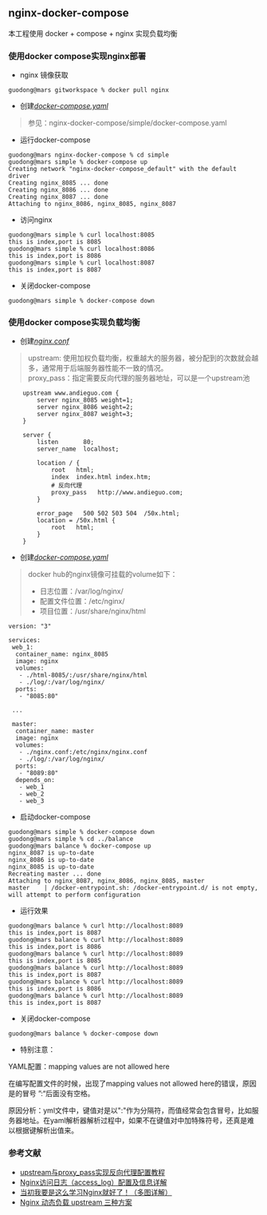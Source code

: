 ## nginx-docker-compose

本工程使用 docker + compose + nginx 实现负载均衡

### 使用docker compose实现nginx部署

- nginx 镜像获取

```
guodong@mars gitworkspace % docker pull nginx
```

- 创建[_docker-compose.yaml_](simple/docker-compose.yaml)

> 参见：nginx-docker-compose/simple/docker-compose.yaml

- 运行docker-compose

```
guodong@mars nginx-docker-compose % cd simple
guodong@mars simple % docker-compose up  
Creating network "nginx-docker-compose_default" with the default driver
Creating nginx_8085 ... done
Creating nginx_8086 ... done
Creating nginx_8087 ... done
Attaching to nginx_8086, nginx_8085, nginx_8087
```

- 访问nginx

```
guodong@mars simple % curl localhost:8085
this is index,port is 8085
guodong@mars simple % curl localhost:8086
this is index,port is 8086
guodong@mars simple % curl localhost:8087
this is index,port is 8087
```

- 关闭docker-compose 

```
guodong@mars simple % docker-compose down
```

### 使用docker compose实现负载均衡

- 创建[_nginx.conf_](balance/nginx-master/conf/nginx.conf)

> upstream: 使用加权负载均衡，权重越大的服务器，被分配到的次数就会越多，通常用于后端服务器性能不一致的情况。  
> proxy_pass：指定需要反向代理的服务器地址，可以是一个upstream池

```
    upstream www.andieguo.com {
        server nginx_8085 weight=1;
        server nginx_8086 weight=2;
        server nginx_8087 weight=3;
    }

    server {
        listen       80;
        server_name  localhost;

        location / {
            root   html;
            index  index.html index.htm;
            # 反向代理
            proxy_pass   http://www.andieguo.com;
        }

        error_page   500 502 503 504  /50x.html;
        location = /50x.html {
            root   html;
        }
    }
```

- 创建[_docker-compose.yaml_](balance/docker-compose.yaml)

> docker hub的nginx镜像可挂载的volume如下：
> - 日志位置：/var/log/nginx/  
> - 配置文件位置：/etc/nginx/  
> - 项目位置：/usr/share/nginx/html  

```
version: "3"

services:
 web_1:
  container_name: nginx_8085
  image: nginx
  volumes:
   - ./html-8085/:/usr/share/nginx/html
   - ./log/:/var/log/nginx/
  ports:
   - "8085:80"

 ...

 master:
  container_name: master
  image: nginx
  volumes:
   - ./nginx.conf:/etc/nginx/nginx.conf
   - ./log/:/var/log/nginx/
  ports:
   - "8089:80"
  depends_on:
   - web_1
   - web_2
   - web_3

```

- 启动docker-compose
```
guodong@mars simple % docker-compose down
guodong@mars simple % cd ../balance
guodong@mars balance % docker-compose up
nginx_8087 is up-to-date
nginx_8086 is up-to-date
nginx_8085 is up-to-date
Recreating master ... done
Attaching to nginx_8087, nginx_8086, nginx_8085, master
master    | /docker-entrypoint.sh: /docker-entrypoint.d/ is not empty, will attempt to perform configuration

```

- 运行效果

```
guodong@mars balance % curl http://localhost:8089
this is index,port is 8087
guodong@mars balance % curl http://localhost:8089
this is index,port is 8086
guodong@mars balance % curl http://localhost:8089
this is index,port is 8085
guodong@mars balance % curl http://localhost:8089
this is index,port is 8087
guodong@mars balance % curl http://localhost:8089
this is index,port is 8086
guodong@mars balance % curl http://localhost:8089
this is index,port is 8087
```
- 关闭docker-compose 

```
guodong@mars balance % docker-compose down
```

- 特别注意：

YAML配置：mapping values are not allowed here

在编写配置文件的时候，出现了mapping values not allowed here的错误，原因是的冒号 ”:“后面没有空格。

原因分析：yml文件中，键值对是以":"作为分隔符，而值经常会包含冒号，比如服务器地址。在yaml解析器解析过程中，如果不在键值对中加特殊符号，还真是难以根据键解析出值来。


### 参考文献

- [upstream与proxy_pass实现反向代理配置教程](http://www.linuxe.cn/post-182.html)
- [Nginx访问日志（access_log）配置及信息详解](https://www.cnblogs.com/czlun/articles/7010591.html)
- [当初我要是这么学习Nginx就好了！（多图详解）](https://www.jianshu.com/p/e90050dc89b6)
- [Nginx 动态负载 upstream 三种方案](https://blog.51cto.com/qiangsh/2021399)
